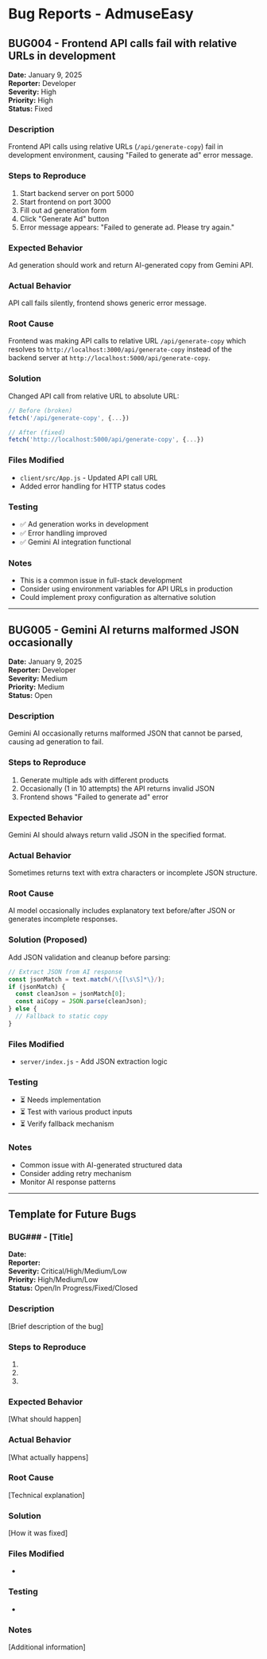 # Bug Reports - AdmuseEasy

## BUG004 - Frontend API calls fail with relative URLs in development

**Date:** January 9, 2025  
**Reporter:** Developer  
**Severity:** High  
**Priority:** High  
**Status:** Fixed  

### Description
Frontend API calls using relative URLs (`/api/generate-copy`) fail in development environment, causing "Failed to generate ad" error message.

### Steps to Reproduce
1. Start backend server on port 5000
2. Start frontend on port 3000
3. Fill out ad generation form
4. Click "Generate Ad" button
5. Error message appears: "Failed to generate ad. Please try again."

### Expected Behavior
Ad generation should work and return AI-generated copy from Gemini API.

### Actual Behavior
API call fails silently, frontend shows generic error message.

### Root Cause
Frontend was making API calls to relative URL `/api/generate-copy` which resolves to `http://localhost:3000/api/generate-copy` instead of the backend server at `http://localhost:5000/api/generate-copy`.

### Solution
Changed API call from relative URL to absolute URL:
```javascript
// Before (broken)
fetch('/api/generate-copy', {...})

// After (fixed)
fetch('http://localhost:5000/api/generate-copy', {...})
```

### Files Modified
- `client/src/App.js` - Updated API call URL
- Added error handling for HTTP status codes

### Testing
- ✅ Ad generation works in development
- ✅ Error handling improved
- ✅ Gemini AI integration functional

### Notes
- This is a common issue in full-stack development
- Consider using environment variables for API URLs in production
- Could implement proxy configuration as alternative solution

---

## BUG005 - Gemini AI returns malformed JSON occasionally

**Date:** January 9, 2025  
**Reporter:** Developer  
**Severity:** Medium  
**Priority:** Medium  
**Status:** Open  

### Description
Gemini AI occasionally returns malformed JSON that cannot be parsed, causing ad generation to fail.

### Steps to Reproduce
1. Generate multiple ads with different products
2. Occasionally (1 in 10 attempts) the API returns invalid JSON
3. Frontend shows "Failed to generate ad" error

### Expected Behavior
Gemini AI should always return valid JSON in the specified format.

### Actual Behavior
Sometimes returns text with extra characters or incomplete JSON structure.

### Root Cause
AI model occasionally includes explanatory text before/after JSON or generates incomplete responses.

### Solution (Proposed)
Add JSON validation and cleanup before parsing:
```javascript
// Extract JSON from AI response
const jsonMatch = text.match(/\{[\s\S]*\}/);
if (jsonMatch) {
  const cleanJson = jsonMatch[0];
  const aiCopy = JSON.parse(cleanJson);
} else {
  // Fallback to static copy
}
```

### Files Modified
- `server/index.js` - Add JSON extraction logic

### Testing
- ⏳ Needs implementation
- ⏳ Test with various product inputs
- ⏳ Verify fallback mechanism

### Notes
- Common issue with AI-generated structured data
- Consider adding retry mechanism
- Monitor AI response patterns

---

## Template for Future Bugs

### BUG### - [Title]

**Date:**  
**Reporter:**  
**Severity:** Critical/High/Medium/Low  
**Priority:** High/Medium/Low  
**Status:** Open/In Progress/Fixed/Closed  

### Description
[Brief description of the bug]

### Steps to Reproduce
1. 
2. 
3. 

### Expected Behavior
[What should happen]

### Actual Behavior
[What actually happens]

### Root Cause
[Technical explanation]

### Solution
[How it was fixed]

### Files Modified
- 

### Testing
- 

### Notes
[Additional information]